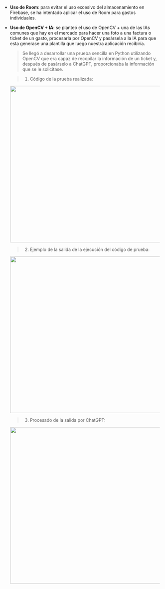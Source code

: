 * **Uso de Room**: para evitar el uso excesivo del almacenamiento en Firebase, se ha intentado aplicar el uso de Room para gastos individuales.
* **Uso de OpenCV + IA**: se planteó el uso de OpenCV + una de las IAs comunes que hay en el mercado para hacer una foto a una factura o ticket de un gasto, procesarla por OpenCV y pasársela a la IA para que esta generase una plantilla que luego nuestra aplicación recibiría.
  > Se llegó a desarrollar una prueba sencilla en Python utilizando OpenCV que era capaz de recopilar la información de un ticket y, después de pasárselo a ChatGPT, proporcionaba la información que se le solicitase.
  
  > 1. Código de la prueba realizada: 
  <p align="center">
    <img src="https://github.com/alvaroddiaz/APM/assets/112855052/c43bef06-cb6c-44b0-8f69-bf155598f3fe.jpg?raw=true" width="500">
  </p>

  > 2. Ejemplo de la salida de la ejecución del código de prueba: 
  <p align="center">
    <img src="https://github.com/alvaroddiaz/APM/assets/112855052/5b491fe9-fee8-4653-9ed8-9680eb4fd386.jpg?raw=true" width="500">
  </p>

  > 3. Procesado de la salida por ChatGPT: 
  <p align="center">
    <img src="https://github.com/alvaroddiaz/APM/assets/112855052/98fd6c3d-be71-4e0d-945e-1532e8c3bb14.jpg?raw=true" width="500">
  </p>




